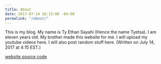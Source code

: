 ```yaml
---
title: About
date: 2017-07-14 16:15:00 -04:00
permalink: "/about/"
---
```


This is my blog. My name is Ty Ethan Sayahi (Hence the name Tyetsa). I am eleven years old. My brother made this website for me. I will upload my youtube videos here. I will also  post random stuff here. (Written on July 14, 2017 at 4:15 EST.)

[website source code](https://github.com/Orangian/orangian.github.io)